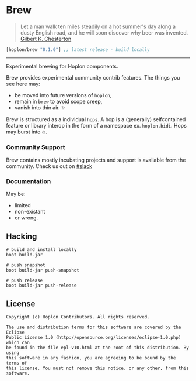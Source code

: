 # Brew
> Let a man walk ten miles steadily on a hot summer's day along a dusty English road, and he will soon discover why beer was invented. [Gilbert K. Chesterton](http://www.brainyquote.com/quotes/quotes/g/gilbertkc553977.html?src=t_beer)

[](dependency)
```clojure
[hoplon/brew "0.1.0"] ;; latest release - build locally
```
[](/dependency)

----------
Experimental brewing for Hoplon components.

Brew provides experimental community contrib features. The things you see
here may:

* be moved into future versions of `hoplon`,
* remain in `brew` to avoid scope creep,
* vanish into thin air. :sparkles:

Brew is structured as a individual `hops`. A hop is a (generally) selfcontained
feature or library interop in the form of a namespace ex. `hoplon.bidi`.
Hops may burst into :fire:.

### Community Support
Brew contains mostly incubating projects and support is available from the community.
Check us out on [#slack](https://clojurians.slack.com/messages/hoplon/)


### Documentation
May be:
* limited
* non-existant
* or wrong.

## Hacking

```
# build and install locally
boot build-jar
```
```
# push snapshot
boot build-jar push-snapshot
```
```
# push release
boot build-jar push-release
```

## License

```
Copyright (c) Hoplon Contributors. All rights reserved.

The use and distribution terms for this software are covered by the Eclipse
Public License 1.0 (http://opensource.org/licenses/eclipse-1.0.php) which can
be found in the file epl-v10.html at the root of this distribution. By using
this software in any fashion, you are agreeing to be bound by the terms of
this license. You must not remove this notice, or any other, from this software.
```
